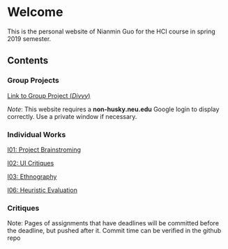 # Welcome

This is the personal website of Nianmin Guo for the HCI course in spring 2019 semester.

## Contents

### Group Projects

[Link to Group Project (*Divvy*)](https://sites.google.com/view/divvy/home) 

*Note*: This website requires a **non-husky.neu.edu** Google login to display correctly. Use a private window if necessary.

### Individual Works

[I01: Project Brainstroming](./pages/I1-Project_Brainstorming)

[I02: UI Critiques](./pages/I2-UI_Critique)

[I03: Ethnography](./pages/I3-Ethnography)

[I06: Heuristic Evaluation](./pages/I6-Heuristic_Evalulation)

### Critiques

Note: Pages of assignments that have deadlines will be committed before the deadline, but pushed after it. Commit time can be verified in the github repo
